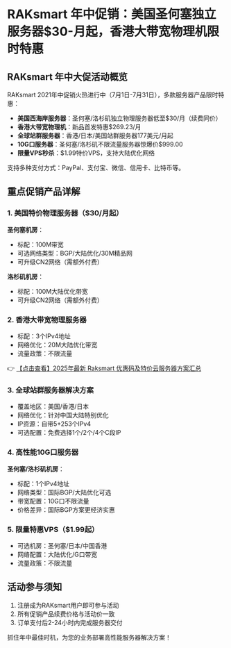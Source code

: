 # RAKsmart 年中促销：美国圣何塞独立服务器$30-月起，香港大带宽物理机限时特惠

## RAKsmart 年中大促活动概览

RAKsmart 2021年中促销火热进行中（7月1日-7月31日），多款服务器产品限时特惠：

- **美国西海岸服务器**：圣何塞/洛杉矶独立物理服务器低至$30/月（续费同价）
- **香港大带宽物理机**：新品首发特惠$269.23/月
- **全球站群服务器**：香港/日本/美国站群服务器177美元/月起
- **10G口服务器**：圣何塞/洛杉矶不限流量服务器惊爆价$999.00
- **限量VPS秒杀**：$1.99特价VPS，支持大陆优化网络

支持多种支付方式：PayPal、支付宝、微信、信用卡、比特币等。

## 重点促销产品详解

### 1. 美国特价物理服务器（$30/月起）

**圣何塞机房**：
- 标配：100M带宽
- 可选网络类型：BGP/大陆优化/30M精品网
- 可升级CN2网络（需额外付费）

**洛杉矶机房**：
- 标配：100M大陆优化带宽
- 可升级CN2网络（需额外付费）

### 2. 香港大带宽物理服务器

- 标配：3个IPv4地址
- 网络优化：20M大陆优化带宽
- 流量政策：不限流量

👉 [【点击查看】2025年最新 Raksmart 优惠码及特价云服务器方案汇总](https://bit.ly/raksmart)

### 3. 全球站群服务器解决方案

- 覆盖地区：美国/香港/日本
- 网络优化：针对中国大陆特别优化
- IP资源：自带5+253个IPv4
- 可选配置：免费选择1个/2个/4个C段IP

### 4. 高性能10G口服务器

**圣何塞/洛杉矶机房**：
- 标配：1个IPv4地址
- 网络类型：国际BGP/大陆优化可选
- 带宽配置：10G口不限流量
- 价格差异：国际BGP方案更经济实惠

### 5. 限量特惠VPS（$1.99起）

- 可选机房：圣何塞/日本/中国香港
- 网络配置：大陆优化/G口带宽
- 流量政策：不限流量

## 活动参与须知

1. 注册成为RAKsmart用户即可参与活动
2. 所有促销产品续费价格与活动价一致
3. 订单支付后2-24小时内完成服务器交付

抓住年中最佳时机，为您的业务部署高性能服务器解决方案！